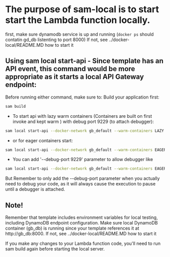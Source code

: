 # The purpose of sam-local is to start start the Lambda function locally.

first, make sure dynamodb service is up and running (`docker ps` should contatin gd_db listenting to port 8000) If not, see ../docker-local/README.MD how to start it


## Using sam local start-api - Since template has an API event, this command would be more appropriate as it starts a local API Gateway endpoint:

Before running either command, make sure to:
Build your application first:
```bash
sam build
```
 
* To start api with lazy warm containers (Containers are built on first invoke and kept warm ) with debug port 9229 (to attach debugger):
```bash
sam local start-api --docker-network gb_default --warm-containers LAZY
```

* or for eager containers start:

```bash
sam local start-api --docker-network gb_default --warm-containers EAGER
```

* You can add '--debug-port 9229' parameter to allow debugger like
```bash
sam local start-api --docker-network gb_default --warm-containers EAGER --debug-port 9229
```
But Remember to only add the --debug-port parameter when you actually need to debug your code, as it will always cause the execution to pause until a debugger is attached.



## Note!

Remember that template includes environment variables for local testing, including DynamoDB endpoint configuration. Make sure local DynamoDB container (gb_db) is running since your template references it at http://gb_db:8000. If not, see ../docker-local/README.MD how to start it

If you make any changes to your Lambda function code, you'll need to run sam build again before starting the local server.